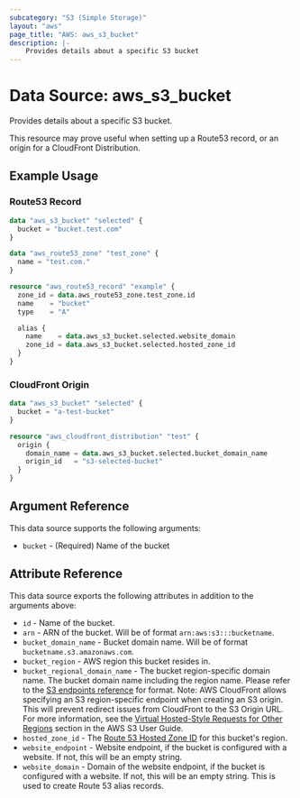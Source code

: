 ```yaml
---
subcategory: "S3 (Simple Storage)"
layout: "aws"
page_title: "AWS: aws_s3_bucket"
description: |-
    Provides details about a specific S3 bucket
---
```


# Data Source: aws_s3_bucket

Provides details about a specific S3 bucket.

This resource may prove useful when setting up a Route53 record, or an origin for a CloudFront
Distribution.

## Example Usage

### Route53 Record

```terraform
data "aws_s3_bucket" "selected" {
  bucket = "bucket.test.com"
}

data "aws_route53_zone" "test_zone" {
  name = "test.com."
}

resource "aws_route53_record" "example" {
  zone_id = data.aws_route53_zone.test_zone.id
  name    = "bucket"
  type    = "A"

  alias {
    name    = data.aws_s3_bucket.selected.website_domain
    zone_id = data.aws_s3_bucket.selected.hosted_zone_id
  }
}
```

### CloudFront Origin

```terraform
data "aws_s3_bucket" "selected" {
  bucket = "a-test-bucket"
}

resource "aws_cloudfront_distribution" "test" {
  origin {
    domain_name = data.aws_s3_bucket.selected.bucket_domain_name
    origin_id   = "s3-selected-bucket"
  }
}
```

## Argument Reference

This data source supports the following arguments:

* `bucket` - (Required) Name of the bucket

## Attribute Reference

This data source exports the following attributes in addition to the arguments above:

* `id` - Name of the bucket.
* `arn` - ARN of the bucket. Will be of format `arn:aws:s3:::bucketname`.
* `bucket_domain_name` - Bucket domain name. Will be of format `bucketname.s3.amazonaws.com`.
* `bucket_region` - AWS region this bucket resides in.
* `bucket_regional_domain_name` - The bucket region-specific domain name. The bucket domain name including the region name. Please refer to the [S3 endpoints reference](https://docs.aws.amazon.com/general/latest/gr/s3.html#s3_region) for format. Note: AWS CloudFront allows specifying an S3 region-specific endpoint when creating an S3 origin. This will prevent redirect issues from CloudFront to the S3 Origin URL. For more information, see the [Virtual Hosted-Style Requests for Other Regions](https://docs.aws.amazon.com/AmazonS3/latest/userguide/VirtualHosting.html#deprecated-global-endpoint) section in the AWS S3 User Guide.
* `hosted_zone_id` - The [Route 53 Hosted Zone ID](https://docs.aws.amazon.com/general/latest/gr/rande.html#s3_website_region_endpoints) for this bucket's region.
* `website_endpoint` - Website endpoint, if the bucket is configured with a website. If not, this will be an empty string.
* `website_domain` - Domain of the website endpoint, if the bucket is configured with a website. If not, this will be an empty string. This is used to create Route 53 alias records.
